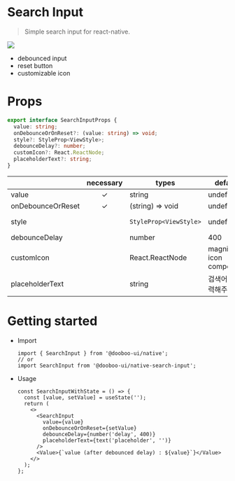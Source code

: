 # Search Input

> Simple search input for react-native.

![](https://i.imgur.com/t84mZ1e.gif)

- debounced input
- reset button
- customizable icon

# Props

```ts
export interface SearchInputProps {
  value: string;
  onDebounceOrOnReset?: (value: string) => void;
  style?: StyleProp<ViewStyle>;
  debounceDelay?: number;
  customIcon?: React.ReactNode;
  placeholderText?: string;
}
```

|                   | necessary | types                  | default                  | info            |
| ----------------- | :-------: | ---------------------- | ------------------------ | --------------- |
| value             |     ✓     | string                 | undefined                |                 |
| onDebounceOrReset |     ✓     | (string) => void       | undefined                |                 |
| style             |           | `StyleProp<ViewStyle>` | undefined                | container style |
| debounceDelay     |           | number                 | 400                      |                 |
| customIcon        |           | React.ReactNode        | magnifier icon component |                 |
| placeholderText   |           | string                 | 검색어를 입력해주세요.   |                 |

# Getting started

- Import

  ```tsx
  import { SearchInput } from '@dooboo-ui/native';
  // or
  import SearchInput from '@dooboo-ui/native-search-input';
  ```

- Usage
  ```tsx
  const SearchInputWithState = () => {
    const [value, setValue] = useState('');
    return (
      <>
        <SearchInput
          value={value}
          onDebounceOrOnReset={setValue}
          debounceDelay={number('delay', 400)}
          placeholderText={text('placeholder', '')}
        />
        <Value>{`value (after debounced delay) : ${value}`}</Value>
      </>
    );
  };
  ```
